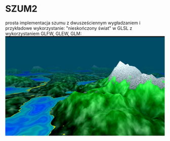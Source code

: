 # SZUM2
prosta implementacja szumu z dwusześciennym wygładzaniem i przykładowe wykorzystanie:
"nieskończony świat" w GLSL z wykorzystaniem GLFW, GLEW, GLM:
![alt text](https://github.com/andzejek/SZUM2/blob/master/example.jpg)
